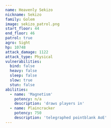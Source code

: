 ```yaml
---
name: Heavenly Sekizo
nickname: Sekizo
family: Golem
image: sekizo_patrol.png
start_floor: 44
end_floor: 46
patrol: true
agro: Sight
hp: 10748
attack_damage: 1122
attack_type: Physical
vulnerabilities:
  bind: false
  heavy: false
  sleep: false
  slow: true
  stun: false
abilities:
  - name: 'Magnetism'
    potency: n/a
    description: 'draws players in'
  - name: Plaincracker
    potency: 750
    description: 'telegraphed pointblank AoE'
---
```

